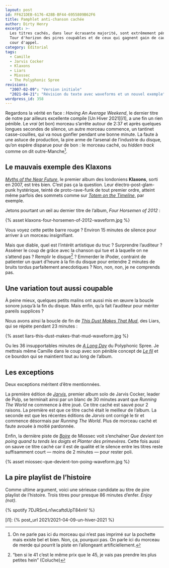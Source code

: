 ```yaml
---
layout: post
id: FF621DEB-6176-428B-BF44-6955809B62F6
title: Pamphlet anti-chanson cachée
author: Dirty Henry
excerpt: >-
  Les titres cachés, dans leur écrasante majorité, sont extrêmement pénibles.
  Tour d'horizon des pires coupables et de ceux qui gagnent gain de cause en
  cour d'appel.
category: Éditorial
tags:
  - Camille
  - Jarvis Cocker
  - Klaxons
  - Liars
  - Miossec
  - The Polyphonic Spree
revisions:
  "2007-02-09": "Version initiale"
  "2021-04-21": "Révision du texte avec waveforms et un nouvel exemple"
wordpress_id: 358
---
```


Regardons la vérité en face : _Having An Average Weekend_, le dernier titre de
notre par ailleurs excellente compile [Un Hiver 2021][i1], a une fin un rien
pénible. Le _vrai_ (et bon) morceau s’arrête autour de 2:37 et après quelques
longues secondes de silence, un autre morceau commence, un tantinet
casse-couilles, qui va nous gonfler pendant une bonne minute. La faute à une
astuce de production, la pire arme de l’arsenal de l’industrie du disque, qu’on
espère disparue pour de bon : le morceau caché, ou _hidden track_ comme on dit
outre-Manche[^2].

## Le mauvais exemple des Klaxons

[_Myths of the Near Future_][1], le premier album des londoniens **Klaxons**,
sorti en 2007, est très bien. C’est pas ça la question. Leur
électro-post-glam-punk hystérique, teinté de proto-rave-funk de tout premier
ordre, atteint même parfois des sommets comme sur [_Totem on the Timeline_][2],
par exemple.

Jetons pourtant un œil au dernier titre de l’album, *Four Horsemen of 2012* :

{% asset klaxons-four-horsemen-of-2012-waveform.jpg %}

Vous voyez cette petite barre rouge ? Environ 15 minutes de silence pour arriver
à un morceau insignifiant.

Mais que diable, quel est l’intérêt artistique du truc ? Surprendre l’auditeur ?
Asséner le coup de grâce avec la chanson qui tue et à laquelle on ne s’attend
pas ? Remplir le disque[^1] ? Emmerder le iPoder, contraint de patienter un
quart d’heure à la fin du disque pour entendre 2 minutes de bruits tordus
parfaitement anecdotiques ? Non, non, non, je ne comprends pas.

## Une variation tout aussi coupable

À peine mieux, quelques petits malins ont aussi mis en œuvre la boucle sonore
jusqu’à la fin du disque. Mais enfin, qu’a fait l’auditeur pour mériter pareils
supplices ?

Nous avons ainsi la boucle de fin de [_This Dust Makes That Mud_][3], des Liars,
qui se répète pendant 23 minutes :

{% asset liars-this-dust-makes-that-mud-waveform.jpg %}

Ou les 36 insupportables minutes de [_A Long Day_][4] du Polyphonic Spree. Je
mettrais même Camille dans le coup avec son pénible concept de [_Le fil_][5] et
ce bourdon qui se maintient tout au long de l’album.

## Les exceptions

Deux exceptions méritent d’être mentionnées.

La première édition de [_Jarvis_][6], premier album solo de Jarvis Cocker,
leader de Pulp, se terminait ainsi par un blanc de 30 minutes avant que _Running
The World_ ne commence à être joué. Ce titre caché est sauvé pour 2 raisons. La
première est que ce titre caché était le meilleur de l’album. La seconde est que
les récentes éditions de _Jarvis_ ont corrigé le tir et commence désormais par
_Running The World_. Plus de morceau caché et faute avouée à moitié pardonnée.

Enfin, la dernière piste de [_Boire_][7] de Miossec voit s’enchaîner _Que
devient ton poing quand tu tends les doigts_ et _Planter des primevères_. Cette
fois aussi on sauve ce titre caché car il est de qualité et le silence entre les
titres reste suffisamment court — moins de 2 minutes — pour rester poli.

{% asset miossec-que-devient-ton-poing-waveform.jpg %}

## La pire playlist de l’histoire

Comme ultime argument, voici une sérieuse candidate au titre de pire playlist de
l’histoire. Trois titres pour presque 86 minutes d’enfer. _Enjoy (not)_.

{% spotify 7DJRSmLn1wcaftdUpT84mV %}

[^1]:
    “ben si le 41 c’est le même prix que le 45, je vais pas prendre les plus
    petites hein” (Coluche)

[^2]:
    On ne parle pas ici du morceau qui n’est pas imprimé sur la pochette mais
    existe bel et bien. Non, ça, pourquoi pas. On parle ici du morceau de merde
    qui pourrit la piste en l’allongeant artificiellement.

[i1]: {% post_url 2021/2021-04-09-un-hiver-2021 %}

[1]:
  https://open.spotify.com/album/6jMFgNGIYR6fVWZp9WwjTG?si=6d5KMMklT6iNch2gar4C9w
[2]:
  https://open.spotify.com/track/5UI2JvecMRzcggWxEehikH?si=cGvEYVlQT4KGRMirHkATEg
[3]:
  https://open.spotify.com/track/13D7U8Vp5qnw9S4aQFOlMM?si=cWEs2D0qRKqyw7iQwqrGgA
[4]:
  https://open.spotify.com/track/3QW4IYz45VxCchkS8iCGVE?si=h9GHl_cCRpGKwufUwXCAdg
[5]:
  https://open.spotify.com/album/2Ee68ldGNltX6l3KpTgvIZ?si=hHZF1GnvSMOI8I4Tgdffag
[6]:
  https://open.spotify.com/album/6VNKKb04mPaPPLE8fmMRAP?si=FQGhgqIlTEejzbqk98sWTw
[7]:
  https://open.spotify.com/album/4E3Rg91SN08Bi2TkOJazPi?si=Rr09IWYoQzCCadcir7nTbw
